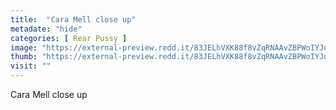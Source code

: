 ```yaml
---
title:  "Cara Mell close up"
metadate: "hide"
categories: [ Rear Pussy ]
image: "https://external-preview.redd.it/83JELhVXK88f8vZqRNAAvZBPWoIYJuegAZCCKoiSmhQ.jpg?auto=webp&s=1c52ed39e5447bd2df7d9b2fc26cb7a04e49c269"
thumb: "https://external-preview.redd.it/83JELhVXK88f8vZqRNAAvZBPWoIYJuegAZCCKoiSmhQ.jpg?width=1080&crop=smart&auto=webp&s=62ed542e0726f665ac5c0abf407188acbdc8caee"
visit: ""
---
```

Cara Mell close up
